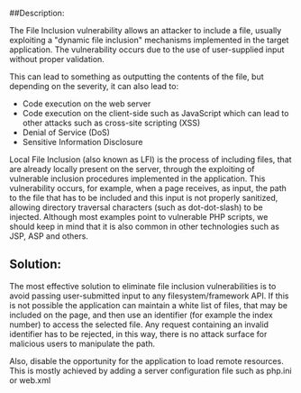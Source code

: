 ##Description:

The File Inclusion vulnerability allows an attacker to include a file, usually exploiting
a "dynamic file inclusion" mechanisms implemented in the target application.
The vulnerability occurs due to the use of user-supplied input without proper validation.


This can lead to something as outputting the contents of the file, but depending on the
severity, it can also lead to:

- Code execution on the web server
- Code execution on the client-side such as JavaScript which can lead to other attacks
  such as cross-site scripting (XSS)
- Denial of Service (DoS)
- Sensitive Information Disclosure


Local File Inclusion (also known as LFI) is the process of including files, that are
already locally present on the server, through the exploiting of vulnerable inclusion
procedures implemented in the application. This vulnerability occurs, for example, when a
page receives, as input, the path to the file that has to be included and this input is
not properly sanitized, allowing directory traversal characters (such as dot-dot-slash)
to be injected. Although most examples point to vulnerable PHP scripts, we should keep
in mind that it is also common in other technologies such as JSP, ASP and others.

## Solution:

The most effective solution to eliminate file inclusion vulnerabilities is to avoid passing user-submitted input to any filesystem/framework API. If this is not possible the application can maintain a white list of files, that may be included on the page, and then use an identifier (for example the index number) to access the selected file. Any request containing an invalid identifier has to be rejected, in this way, there is no attack surface for malicious users to manipulate the path.

Also, disable the opportunity for the application to load remote resources. This is mostly achieved by adding a server configuration file such as php.ini or web.xml


